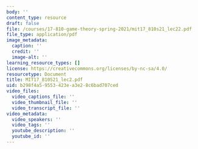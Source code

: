 ```yaml
---
body: ''
content_type: resource
draft: false
file: /courses/17-810-game-theory-spring-2021/mit17_810s21_lec22.pdf
file_type: application/pdf
image_metadata:
  caption: ''
  credit: ''
  image-alt: ''
learning_resource_types: []
license: https://creativecommons.org/licenses/by-nc-sa/4.0/
resourcetype: Document
title: MIT17_810S21_lec2.pdf
uid: b298f4a5-9553-423e-a3e2-8c6bad707ced
video_files:
  video_captions_file: ''
  video_thumbnail_file: ''
  video_transcript_file: ''
video_metadata:
  video_speakers: ''
  video_tags: ''
  youtube_description: ''
  youtube_id: ''
---
```

